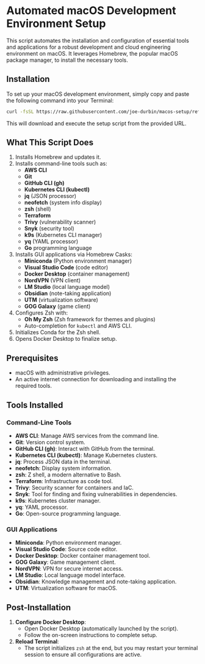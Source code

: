 # Automated macOS Development Environment Setup

This script automates the installation and configuration of essential tools and applications for a robust development and cloud engineering environment on macOS. It leverages Homebrew, the popular macOS package manager, to install the necessary tools.

## Installation

To set up your macOS development environment, simply copy and paste the following command into your Terminal:

```bash
curl -fsSL https://raw.githubusercontent.com/joe-durbin/macos-setup/refs/heads/master/install.sh | bash
```

This will download and execute the setup script from the provided URL.

## What This Script Does

1. Installs Homebrew and updates it.
2. Installs command-line tools such as:
   - **AWS CLI**
   - **Git**
   - **GitHub CLI (gh)**
   - **Kubernetes CLI (kubectl)**
   - **jq** (JSON processor)
   - **neofetch** (system info display)
   - **zsh** (shell)
   - **Terraform**
   - **Trivy** (vulnerability scanner)
   - **Snyk** (security tool)
   - **k9s** (Kubernetes CLI manager)
   - **yq** (YAML processor)
   - **Go** programming language
3. Installs GUI applications via Homebrew Casks:
   - **Miniconda** (Python environment manager)
   - **Visual Studio Code** (code editor)
   - **Docker Desktop** (container management)
   - **NordVPN** (VPN client)
   - **LM Studio** (local language model)
   - **Obsidian** (note-taking application)
   - **UTM** (virtualization software)
   - **GOG Galaxy** (game client)
4. Configures Zsh with:
   - **Oh My Zsh** (Zsh framework for themes and plugins)
   - Auto-completion for `kubectl` and AWS CLI.
5. Initializes Conda for the Zsh shell.
6. Opens Docker Desktop to finalize setup.

## Prerequisites

- macOS with administrative privileges.
- An active internet connection for downloading and installing the required tools.

## Tools Installed

### Command-Line Tools
- **AWS CLI**: Manage AWS services from the command line.
- **Git**: Version control system.
- **GitHub CLI (gh)**: Interact with GitHub from the terminal.
- **Kubernetes CLI (kubectl)**: Manage Kubernetes clusters.
- **jq**: Process JSON data in the terminal.
- **neofetch**: Display system information.
- **zsh**: Z shell, a modern alternative to Bash.
- **Terraform**: Infrastructure as code tool.
- **Trivy**: Security scanner for containers and IaC.
- **Snyk**: Tool for finding and fixing vulnerabilities in dependencies.
- **k9s**: Kubernetes cluster manager.
- **yq**: YAML processor.
- **Go**: Open-source programming language.

### GUI Applications
- **Miniconda**: Python environment manager.
- **Visual Studio Code**: Source code editor.
- **Docker Desktop**: Docker container management tool.
- **GOG Galaxy**: Game management client.
- **NordVPN**: VPN for secure internet access.
- **LM Studio**: Local language model interface.
- **Obsidian**: Knowledge management and note-taking application.
- **UTM**: Virtualization software for macOS.

## Post-Installation

1. **Configure Docker Desktop**:
   - Open Docker Desktop (automatically launched by the script).
   - Follow the on-screen instructions to complete setup.
2. **Reload Terminal**:
   - The script initializes `zsh` at the end, but you may restart your terminal session to ensure all configurations are active.



